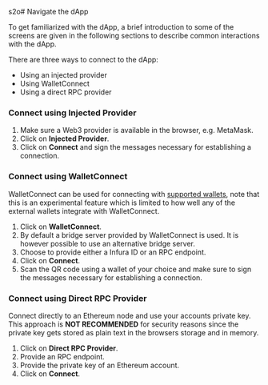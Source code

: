  s2o# Navigate the dApp

To get familiarized with the dApp, a brief introduction to some of the screens are given in the following sections to describe common interactions with the dApp.

There are three ways to connect to the dApp:

- Using an injected provider
- Using WalletConnect
- Using a direct RPC provider

### Connect using Injected Provider

1. Make sure a Web3 provider is available in the browser, e.g. MetaMask.
2. Click on **Injected Provider**.
3. Click on **Connect** and sign the messages necessary for establishing a connection.

### Connect using WalletConnect

WalletConnect can be used for connecting with [supported wallets](https://registry.walletconnect.org/wallets), note that this is an experimental feature which is limited to how well any of the external wallets integrate with WalletConnect.

1. Click on **WalletConnect**.
2. By default a bridge server provided by WalletConnect is used. It is however possible to use an alternative bridge server.
3. Choose to provide either a Infura ID or an RPC endpoint.
4. Click on **Connect**.
5. Scan the QR code using a wallet of your choice and make sure to sign the messages necessary for establishing a connection.

### Connect using Direct RPC Provider

Connect directly to an Ethereum node and use your accounts private key. This approach is **NOT RECOMMENDED** for security reasons since the private key gets stored as plain text in the browsers storage and in memory.

1. Click on **Direct RPC Provider**.
2. Provide an RPC endpoint.
3. Provide the private key of an Ethereum account.
4. Click on **Connect**.
